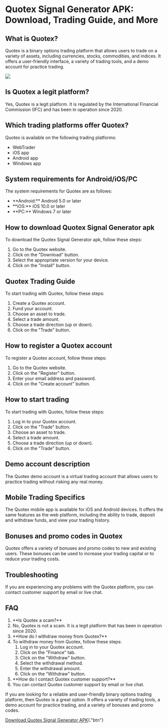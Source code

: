 # Quotex Signal Generator APK: Download, Trading Guide, and More

## What is Quotex?

Quotex is a binary options trading platform that allows users to trade
on a variety of assets, including currencies, stocks, commodities, and
indices. It offers a user-friendly interface, a variety of trading
tools, and a demo account for practice trading.

[![](https://static.quotex.io/files/4_en/300_250.jpg)](https://traff.sbs/brokerqxlid)

## Is Quotex a legit platform?

Yes, Quotex is a legit platform. It is regulated by the International
Financial Commission (IFC) and has been in operation since 2020.

## Which trading platforms offer Quotex?

Quotex is available on the following trading platforms:

-   WebTrader
-   iOS app
-   Android app
-   Windows app

## System requirements for Android/iOS/PC

The system requirements for Quotex are as follows:

-   \*\*Android:\*\* Android 5.0 or later
-   \*\*iOS:\*\* iOS 10.0 or later
-   \*\*PC:\*\* Windows 7 or later

## How to download Quotex Signal Generator apk

To download the Quotex Signal Generator apk, follow these steps:

1.  Go to the Quotex website.
2.  Click on the "Download" button.
3.  Select the appropriate version for your device.
4.  Click on the "Install" button.

## Quotex Trading Guide

To start trading with Quotex, follow these steps:

1.  Create a Quotex account.
2.  Fund your account.
3.  Choose an asset to trade.
4.  Select a trade amount.
5.  Choose a trade direction (up or down).
6.  Click on the "Trade" button.

## How to register a Quotex account

To register a Quotex account, follow these steps:

1.  Go to the Quotex website.
2.  Click on the "Register" button.
3.  Enter your email address and password.
4.  Click on the "Create account" button.

## How to start trading

To start trading with Quotex, follow these steps:

1.  Log in to your Quotex account.
2.  Click on the "Trade" button.
3.  Choose an asset to trade.
4.  Select a trade amount.
5.  Choose a trade direction (up or down).
6.  Click on the "Trade" button.

## Demo account description

The Quotex demo account is a virtual trading account that allows users
to practice trading without risking any real money.

## Mobile Trading Specifics

The Quotex mobile app is available for iOS and Android devices. It
offers the same features as the web platform, including the ability to
trade, deposit and withdraw funds, and view your trading history.

## Bonuses and promo codes in Quotex

Quotex offers a variety of bonuses and promo codes to new and existing
users. These bonuses can be used to increase your trading capital or to
reduce your trading costs.

## Troubleshooting

If you are experiencing any problems with the Quotex platform, you can
contact customer support by email or live chat.

## FAQ

1.  \*\*Is Quotex a scam?\*\*
2.  No, Quotex is not a scam. It is a legit platform that has been in
    operation since 2020.
3.  \*\*How do I withdraw money from Quotex?\*\*
4.  To withdraw money from Quotex, follow these steps:
    1.  Log in to your Quotex account.
    2.  Click on the "Finance" tab.
    3.  Click on the "Withdraw" button.
    4.  Select the withdrawal method.
    5.  Enter the withdrawal amount.
    6.  Click on the "Withdraw" button.
5.  \*\*How do I contact Quotex customer support?\*\*
6.  You can contact Quotex customer support by email or live chat.

If you are looking for a reliable and user-friendly binary options
trading platform, then Quotex is a great option. It offers a variety of
trading tools, a demo account for practice trading, and a variety of
bonuses and promo codes.

[Download Quotex Signal Generator
APK](\%22https://traff.sbs/brokerqxlid\%22){."btn"}

